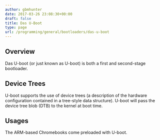 ```yaml
---
author: gbmhunter
date: 2017-03-26 23:08:30+00:00
draft: false
title: Das U-Boot
type: page
url: /programming/general/bootloaders/das-u-boot
---
```


## Overview




Das U-boot (or just known as U-boot) is both a first and second-stage bootloader.




## Device Trees




U-boot supports the use of device trees (a description of the hardware configuration contained in a tree-style data structure). U-boot will pass the device tree blob (DTB) to the kernel at boot time.




## Usages




The ARM-based Chromebooks come preloaded with U-boot.
